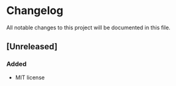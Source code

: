 # Changelog
All notable changes to this project will be documented in this file.

## [Unreleased]
### Added
- MIT license
